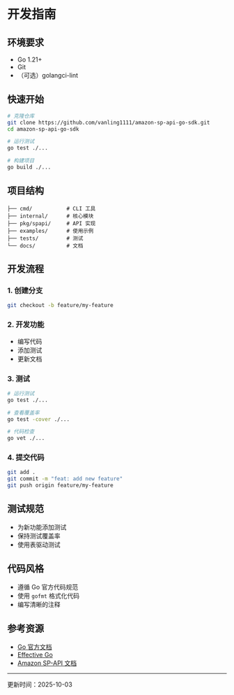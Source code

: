 # 开发指南

## 环境要求

- Go 1.21+
- Git
- （可选）golangci-lint

## 快速开始

```bash
# 克隆仓库
git clone https://github.com/vanling1111/amazon-sp-api-go-sdk.git
cd amazon-sp-api-go-sdk

# 运行测试
go test ./...

# 构建项目
go build ./...
```

## 项目结构

```
├── cmd/           # CLI 工具
├── internal/      # 核心模块
├── pkg/spapi/     # API 实现
├── examples/      # 使用示例
├── tests/         # 测试
└── docs/          # 文档
```

## 开发流程

### 1. 创建分支

```bash
git checkout -b feature/my-feature
```

### 2. 开发功能

- 编写代码
- 添加测试
- 更新文档

### 3. 测试

```bash
# 运行测试
go test ./...

# 查看覆盖率
go test -cover ./...

# 代码检查
go vet ./...
```

### 4. 提交代码

```bash
git add .
git commit -m "feat: add new feature"
git push origin feature/my-feature
```

## 测试规范

- 为新功能添加测试
- 保持测试覆盖率
- 使用表驱动测试

## 代码风格

- 遵循 Go 官方代码规范
- 使用 `gofmt` 格式化代码
- 编写清晰的注释

## 参考资源

- [Go 官方文档](https://go.dev/doc/)
- [Effective Go](https://go.dev/doc/effective_go)
- [Amazon SP-API 文档](https://developer-docs.amazon.com/sp-api/docs/)

---

更新时间：2025-10-03
